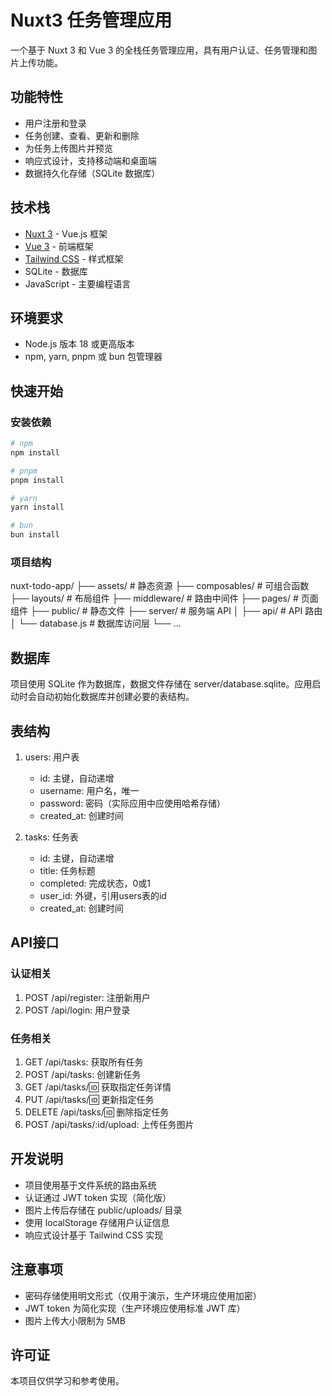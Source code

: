 # Nuxt3 任务管理应用

一个基于 Nuxt 3 和 Vue 3 的全栈任务管理应用，具有用户认证、任务管理和图片上传功能。

## 功能特性

- 用户注册和登录
- 任务创建、查看、更新和删除
- 为任务上传图片并预览
- 响应式设计，支持移动端和桌面端
- 数据持久化存储（SQLite 数据库）

## 技术栈

- [Nuxt 3](https://nuxt.com/) - Vue.js 框架
- [Vue 3](https://vuejs.org/) - 前端框架
- [Tailwind CSS](https://tailwindcss.com/) - 样式框架
- SQLite - 数据库
- JavaScript - 主要编程语言

## 环境要求

- Node.js 版本 18 或更高版本
- npm, yarn, pnpm 或 bun 包管理器

## 快速开始

### 安装依赖

```bash
# npm
npm install

# pnpm
pnpm install

# yarn
yarn install

# bun
bun install

```

### 项目结构

nuxt-todo-app/
├── assets/              # 静态资源
├── composables/         # 可组合函数
├── layouts/             # 布局组件
├── middleware/          # 路由中间件
├── pages/               # 页面组件
├── public/              # 静态文件
├── server/              # 服务端 API
│   ├── api/             # API 路由
│   └── database.js      # 数据库访问层
└── ...

## 数据库

项目使用 SQLite 作为数据库，数据文件存储在 server/database.sqlite。应用启动时会自动初始化数据库并创建必要的表结构。

## 表结构
1. users: 用户表
   - id: 主键，自动递增
   - username: 用户名，唯一
   - password: 密码（实际应用中应使用哈希存储）
   - created_at: 创建时间

2. tasks: 任务表
   - id: 主键，自动递增
   - title: 任务标题
   - completed: 完成状态，0或1
   - user_id: 外键，引用users表的id
   - created_at: 创建时间

## API接口

### 认证相关

1. POST /api/register: 注册新用户
2. POST /api/login: 用户登录

### 任务相关
1. GET /api/tasks: 获取所有任务
2. POST /api/tasks: 创建新任务
3. GET /api/tasks/:id: 获取指定任务详情
4. PUT /api/tasks/:id: 更新指定任务
5. DELETE /api/tasks/:id: 删除指定任务
6. POST /api/tasks/:id/upload: 上传任务图片

## 开发说明

- 项目使用基于文件系统的路由系统
- 认证通过 JWT token 实现（简化版）
- 图片上传后存储在 public/uploads/ 目录
- 使用 localStorage 存储用户认证信息
- 响应式设计基于 Tailwind CSS 实现

## 注意事项

- 密码存储使用明文形式（仅用于演示，生产环境应使用加密）
- JWT token 为简化实现（生产环境应使用标准 JWT 库）
- 图片上传大小限制为 5MB

## 许可证

本项目仅供学习和参考使用。
